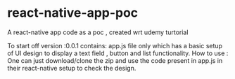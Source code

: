 # react-native-app-poc
A react-native app  code as a poc , created wrt udemy turtorial


To start off 
version :0.0.1
contains:
app.js file only which has a basic setup of UI design to display a text field , button and list functionality.
How to use :
One can just download/clone the zip and use the code present in app.js in their react-native setup to check the design.
